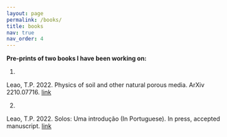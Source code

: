 ```yaml
---
layout: page
permalink: /books/
title: books
nav: true 
nav_order: 4
---
```


<strong> Pre-prints of two books I have been working on: </strong>

1.
Leao, T.P. 2022. Physics of soil and other natural porous media. ArXiv 2210.07716. <a href="https://arxiv.org/pdf/2210.07716.pdf"> link <a>

2.
Leao, T.P. 2022. Solos: Uma introdução (In Portuguese). In press, accepted manuscript. <a href="l3x0.github.io/assets/pdf/SolosUmaIntroducao_EditoraUnB_(DivulgacaoPreprint).pdf">  link   <a>



